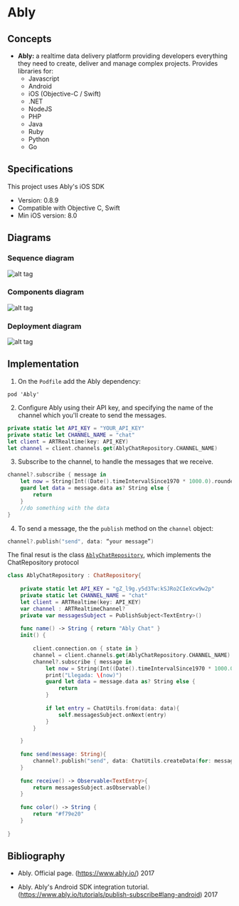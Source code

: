 # Ably

## Concepts

- __Ably:__  a realtime data delivery platform providing developers everything they need to create, deliver and manage complex projects. Provides libraries for:
  - Javascript
  - Android
  - iOS (Objective-C / Swift)
  - .NET
  - NodeJS
  - PHP
  - Java
  - Ruby
  - Python
  - Go

## Specifications

This project uses Ably's iOS SDK
- Version: 0.8.9
- Compatible with Objective C, Swift
- Min iOS version: 8.0

## Diagrams

### Sequence diagram

![alt tag](https://raw.githubusercontent.com/Bruno125/Communication-Demo-Android/documentation/Documentation/Ably/Diagrams/Diagrama%20de%20secuencia-%20Ably.png)

### Components diagram

![alt tag](https://raw.githubusercontent.com/Bruno125/Communication-Demo-Android/documentation/Documentation/Ably/Diagrams/Diagrama%20de%20componentes%20Ably.png)

### Deployment diagram

![alt tag](https://raw.githubusercontent.com/Bruno125/Communication-Demo-Android/documentation/Documentation/Ably/Diagrams/Diagrama%20de%20despliege-%20Ably.png)

## Implementation

1. On the `Podfile` add the Ably dependency:

`pod 'Ably'`

2. Configure Ably using their API key, and specifying the name of the channel which you'll create to send the messages.

```swift
private static let API_KEY = "YOUR_API_KEY"
private static let CHANNEL_NAME = "chat"
let client = ARTRealtime(key: API_KEY)
let channel = client.channels.get(AblyChatRepository.CHANNEL_NAME)

```

3. Subscribe to the channel, to handle the messages that we receive.

```swift
channel?.subscribe { message in
    let now = String(Int((Date().timeIntervalSince1970 * 1000.0).rounded()))
    guard let data = message.data as? String else {
        return
    }
    //do something with the data
}
```

4. To send a message, the the `publish` method on the `channel` object:

```swift
channel?.publish("send", data: “your message”)
```

The final resut is the class [`AblyChatRepository`](https://github.com/Bruno125/Communication-Demo-iOS/blob/master/ChatDemos/Data/Impl/AblyChatRepository.swift), which implements the ChatRepository protocol

```swift
class AblyChatRepository : ChatRepository{
    
    private static let API_KEY = "gZ_l9g.y5d3Tw:kSJRo2CIeXcw9w2p"
    private static let CHANNEL_NAME = "chat"
    let client = ARTRealtime(key: API_KEY)
    var channel : ARTRealtimeChannel?
    private var messagesSubject = PublishSubject<TextEntry>()
    
    func name() -> String { return "Ably Chat" }
    init() {
        
        client.connection.on { state in }
        channel = client.channels.get(AblyChatRepository.CHANNEL_NAME)
        channel?.subscribe { message in
            let now = String(Int((Date().timeIntervalSince1970 * 1000.0).rounded()))
            print("Llegada: \(now)")
            guard let data = message.data as? String else {
                return
            }
            
            if let entry = ChatUtils.from(data: data){
                self.messagesSubject.onNext(entry)
            }
        }

    }
    
    func send(message: String){
        channel?.publish("send", data: ChatUtils.createData(for: message))
    }
    
    func receive() -> Observable<TextEntry>{
        return messagesSubject.asObservable()
    }
    
    func color() -> String {
        return "#f79e20"
    }
    
}

```


## Bibliography

- Ably. Official page. (https://www.ably.io/) 2017

- Ably. Ably's Android SDK integration tutorial. (https://www.ably.io/tutorials/publish-subscribe#lang-android) 2017
